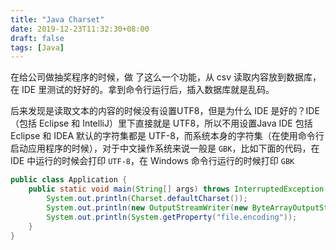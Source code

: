 ```yaml
---
title: "Java Charset"
date: 2019-12-23T11:32:30+08:00
draft: false
tags: [Java]
---
```


在给公司做抽奖程序的时候，做 了这么一个功能，从 csv 读取内容放到数据库，在 IDE 里测试的好好的。拿到命令行运行后，插入数据库就是乱码。

后来发现是读取文本的内容的时候没有设置UTF8，但是为什么 IDE 是好的？IDE（包括 Eclipse 和 IntelliJ）里下直接就是 UTF8，所以不用设置Java IDE 包括 Eclipse 和 IDEA 默认的字符集都是 UTF-8，而系统本身的字符集（在使用命令行启动应用程序的时候），对于中文操作系统来说一般是 `GBK`，比如下面的代码，在 IDE 中运行的时候会打印 `UTF-8`，在 Windows 命令行运行的时候打印 `GBK`

``` Java
public class Application {
    public static void main(String[] args) throws InterruptedException {
        System.out.println(Charset.defaultCharset());
        System.out.println(new OutputStreamWriter(new ByteArrayOutputStream()).getEncoding());
        System.out.println(System.getProperty("file.encoding"));
    }
}
```

